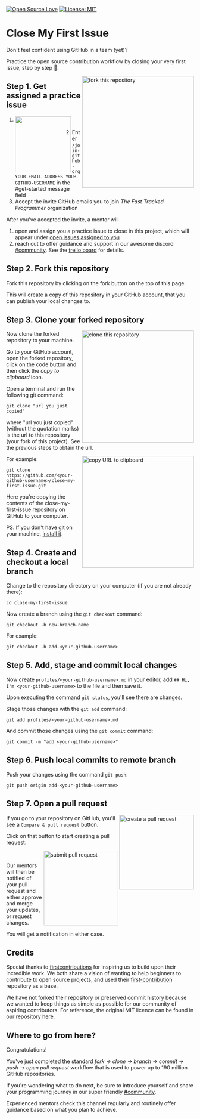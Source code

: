 [![Open Source Love](https://firstcontributions.github.io/open-source-badges/badges/open-source-v1/open-source.svg)](https://github.com/firstcontributions/open-source-badges)
[![License: MIT](https://img.shields.io/badge/License-MIT-green.svg)](https://opensource.org/licenses/MIT)

# Close My First Issue

Don't feel confident using GitHub in a team (yet)?

Practice the open source contribution workflow by closing your very first issue, step by step 💪.

<img align="right" width="300" src="https://firstcontributions.github.io/assets/Readme/fork.png" alt="fork this repository" />

## Step 1. Get assigned a practice issue

1. [<img align="left" width="150" src="https://i.imgur.com/0Cdusgy.png">](https://discord.com/invite/jnMj34qPAg)
<br/><br/>
2. Enter `/join-github-org YOUR-EMAIL-ADDRESS YOUR-GITHUB-USERNAME` in the #get-started message field
3. Accept the invite GitHub emails you to join *The Fast Tracked Programmer* organization

After you've accepted the invite, a mentor will

1. open and assign you a practice issue to close in this project, which will appear under [open issues assigned to you](https://github.com/the-fast-tracked-programmer/close-my-first-issue/issues?q=is%3Aopen+assignee%3A%40me)
2. reach out to offer guidance and support in our awesome discord [#community](https://discord.com/channels/815407176734212126/894788853045530624). See the [trello board](https://trello.com/b/WFrU7822/close-my-first-issue) for details.


## Step 2. Fork this repository

Fork this repository by clicking on the fork button on the top of this page.

This will create a copy of this repository in your GitHub account, that you can publish your local changes to.

## Step 3. Clone your forked repository

<img align="right" width="300" src="https://firstcontributions.github.io/assets/Readme/clone.png" alt="clone this repository" />

Now clone the forked repository to your machine.

Go to your GitHub account, open the forked repository, click on the code button and then click the _copy to clipboard_ icon.

Open a terminal and run the following git command:

```
git clone "url you just copied"
```

where "url you just copied" (without the quotation marks) is the url to this repository (your fork of this project). See the previous steps to obtain the url.

<img align="right" width="300" src="https://firstcontributions.github.io/assets/Readme/copy-to-clipboard.png" alt="copy URL to clipboard" />

For example:

```
git clone https://github.com/<your-github-username>/close-my-first-issue.git
```

Here you're copying the contents of the close-my-first-issue repository on GitHub to your computer.

PS. If you don't have git on your machine, [install it](https://help.github.com/articles/set-up-git/).

## Step 4. Create and checkout a local branch

Change to the repository directory on your computer (if you are not already there):

```
cd close-my-first-issue
```

Now create a branch using the `git checkout` command:

```
git checkout -b new-branch-name
```

For example:

```
git checkout -b add-<your-github-username>
```

## Step 5. Add, stage and commit local changes

Now create `profiles/<your-github-username>.md` in your editor, add `## Hi, I'm <your-github-username>` to the file and then save it.

Upon executing the command `git status`, you'll see there are changes.

Stage those changes with the `git add` command:

```
git add profiles/<your-github-username>.md
```

And commit those changes using the `git commit` command:

```
git commit -m "add <your-github-username>"
```

## Step 6. Push local commits to remote branch

Push your changes using the command `git push`:

```
git push origin add-<your-github-username>
```

## Step 7. Open a pull request

<img align="right" width="200" src="https://i.imgur.com/XdpuEWB.jpg" alt="create a pull request" />

If you go to your repository on GitHub, you'll see a `Compare & pull request` button.

Click on that button to start creating a pull request.

<img align="right" width="200" src="https://i.imgur.com/4rgWAKC.jpg" alt="submit pull request" />
<br/>

Our mentors will then be notified of your pull request and either approve and merge your updates, or request changes.

You will get a notification in either case.

## Credits

Special thanks to [firstcontributions](https://github.com/firstcontributions) for inspiring us to build upon their incredible work. We both share a vision of wanting to help beginners to contribute to open source projects, and used their [first-contribution](https://github.com/firstcontributions/first-contributions) repository as a base.

We have not forked their repository or preserved commit history because we wanted to keep things as simple as possible for our community of aspiring contributors. For reference, the original MIT licence can be found in our repository [here](https://github.com/the-fast-tracked-programmer/first-contributions/blob/main/LICENSE).


## Where to go from here?

Congratulations!

You've just completed the standard _fork -> clone -> branch -> commit -> push -> open pull request_ workflow that is used to power up to 190 million GitHub repositories.

If you're wondering what to do next, be sure to introduce yourself and share your programming journey in our super friendly [#community](https://discord.com/channels/815407176734212126/894788853045530624).

Experienced mentors check this channel regularly and routinely offer guidance based on what you plan to achieve.
